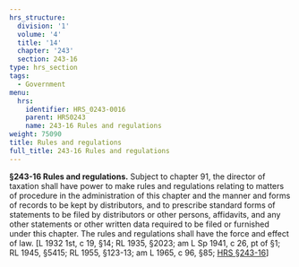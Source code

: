 ```yaml
---
hrs_structure:
  division: '1'
  volume: '4'
  title: '14'
  chapter: '243'
  section: 243-16
type: hrs_section
tags:
  - Government
menu:
  hrs:
    identifier: HRS_0243-0016
    parent: HRS0243
    name: 243-16 Rules and regulations
weight: 75090
title: Rules and regulations
full_title: 243-16 Rules and regulations
---
```

**§243-16 Rules and regulations.** Subject to chapter 91, the director of taxation shall have power to make rules and regulations relating to matters of procedure in the administration of this chapter and the manner and forms of records to be kept by distributors, and to prescribe standard forms of statements to be filed by distributors or other persons, affidavits, and any other statements or other written data required to be filed or furnished under this chapter. The rules and regulations shall have the force and effect of law. [L 1932 1st, c 19, §14; RL 1935, §2023; am L Sp 1941, c 26, pt of §1; RL 1945, §5415; RL 1955, §123-13; am L 1965, c 96, §85; [HRS §243-16](/title-14/chapter-243/section-243-16/)]